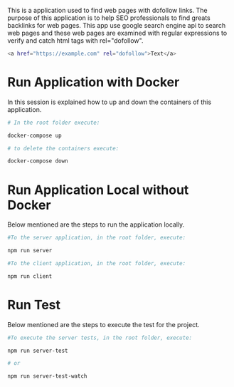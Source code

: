 This is a application used to find web pages with dofollow links. The purpose of this application is to help SEO professionals to find greats backlinks for web pages. This app use google search engine api to search web pages and these web pages are examined with regular expressions to verify and catch html tags <a> with rel="dofollow".

```bash
<a href="https://example.com" rel="dofollow">Text</a>
```

# Run Application with Docker

In this session is explained how to up and down the containers of this application.

```bash
# In the root folder execute:

docker-compose up

# to delete the containers execute:

docker-compose down

```

# Run Application Local without Docker

Below mentioned are the steps to run the application locally.

```bash
#To the server application, in the root folder, execute:

npm run server

#To the client application, in the root folder, execute: 

npm run client

```

# Run Test

Below mentioned are the steps to execute the test for the project.

```bash
#To execute the server tests, in the root folder, execute:

npm run server-test

# or 

npm run server-test-watch 

```